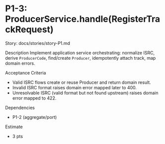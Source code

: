 # P1-3: ProducerService.handle(RegisterTrackRequest)

Story: docs/stories/story-P1.md

Description
Implement application service orchestrating: normalize ISRC, derive `ProducerCode`, find/create `Producer`, idempotently attach track, map domain errors.

Acceptance Criteria
- Valid ISRC flows create or reuse Producer and return domain result.
- Invalid ISRC format raises domain error mapped later to 400.
- Unresolvable ISRC (valid format but not found upstream) raises domain error mapped to 422.

Dependencies
- P1-2 (aggregate/port)

Estimate
- 3 pts
